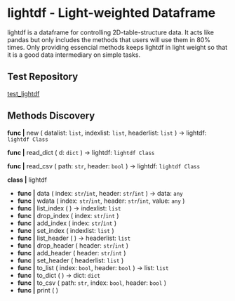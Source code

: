 # lightdf - Light-weighted Dataframe

lightdf is a dataframe for controlling 2D-table-structure data. It acts like pandas but only includes the methods that users will use them in 80% times. Only providing essencial methods keeps lightdf in light weight so that it is a good data intermediary on simple tasks.

## Test Repository

[test_lightdf](https://github.com/nelson9503/test_lightdf)

## Methods Discovery

**func |** new ( datalist: `list`, indexlist: `list`, headerlist: `list` )  -> lightdf: `lightdf Class`

**func |** read_dict ( d: `dict` ) -> lightdf: `lightdf Class`

**func |** read_csv ( path: `str`, header: `bool` ) -> lightdf: `lightdf Class`

**class |** lightdf

* **func |** data ( index: `str`/`int`, header: `str`/`int` ) -> data: `any`
* **func |** wdata ( index: `str`/`int`, header: `str`/`int`, value: `any` )
* **func |** list_index ( ) -> indexlist: `list`
* **func |** drop_index ( index: `str`/`int` )
* **func |** add_index ( index: `str`/`int` )
* **func |** set_index ( indexlist: `list` )
* **func |** list_header ( ) -> headerlist: `list`
* **func |** drop_header ( header: `str`/`int` )
* **func |** add_header ( header: `str`/`int` )
* **func |** set_header ( headerlist: `list` )
* **func |** to_list ( index: `bool`, header: `bool`  ) -> list: `list`
* **func |** to_dict ( ) -> dict: `dict`
* **func |** to_csv ( path: `str`, index: `bool`, header: `bool` )
* **func |** print ( )
